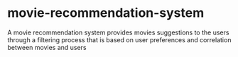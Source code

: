 # movie-recommendation-system
A movie recommendation system provides movies suggestions to the users through a filtering process that is based on user preferences and correlation between movies and users
